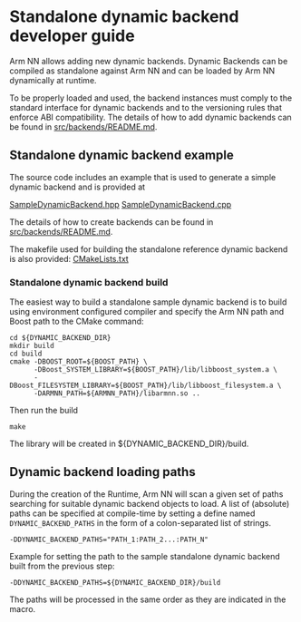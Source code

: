 # Standalone dynamic backend developer guide

Arm NN allows adding new dynamic backends. Dynamic Backends can be compiled as standalone against Arm NN
and can be loaded by Arm NN dynamically at runtime.

To be properly loaded and used, the backend instances must comply to the standard interface for dynamic backends 
and to the versioning rules that enforce ABI compatibility.
The details of how to add dynamic backends can be found in [src/backends/README.md](../backends/README.md).


## Standalone dynamic backend example

The source code includes an example that is used to generate a simple dynamic backend and is provided at

[SampleDynamicBackend.hpp](./sample/SampleDynamicBackend.hpp)
[SampleDynamicBackend.cpp](./sample/SampleDynamicBackend.cpp)

The details of how to create backends can be found in [src/backends/README.md](../backends/README.md).

The makefile used for building the standalone reference dynamic backend is also provided:
[CMakeLists.txt](./sample/CMakeLists.txt)

### Standalone dynamic backend build

The easiest way to build a standalone sample dynamic backend is to build using environment configured compiler
and specify the Arm NN path and Boost path to the CMake command:

```shell
cd ${DYNAMIC_BACKEND_DIR}
mkdir build
cd build
cmake -DBOOST_ROOT=${BOOST_PATH} \
      -DBoost_SYSTEM_LIBRARY=${BOOST_PATH}/lib/libboost_system.a \
      -DBoost_FILESYSTEM_LIBRARY=${BOOST_PATH}/lib/libboost_filesystem.a \
      -DARMNN_PATH=${ARMNN_PATH}/libarmnn.so ..
```

Then run the build

```shell
make
```

The library will be created in ${DYNAMIC_BACKEND_DIR}/build.


## Dynamic backend loading paths

During the creation of the Runtime, Arm NN will scan a given set of paths searching for suitable dynamic backend objects to load.
A list of (absolute) paths can be specified at compile-time by setting a define named ```DYNAMIC_BACKEND_PATHS```
 in the form of a colon-separated list of strings.

```shell
-DDYNAMIC_BACKEND_PATHS="PATH_1:PATH_2...:PATH_N"
```

Example for setting the path to the sample standalone dynamic backend built from the previous step:

```shell
-DDYNAMIC_BACKEND_PATHS=${DYNAMIC_BACKEND_DIR}/build
```

The paths will be processed in the same order as they are indicated in the macro.
